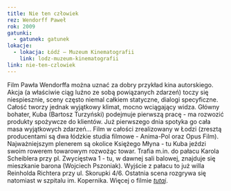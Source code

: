 ```yaml
---
title: Nie ten człowiek
rez: Wendorff Paweł
rok: 2009
gatunki: 
  - gatunek: gatunek
lokacje:
  - lokacja: Łódź – Muzeum Kinematografii
    link: lodz-muzeum-kinematografii
link: nie-ten-czlowiek
---
```

Film Pawła Wendorffa można uznać za dobry przykład kina autorskiego. Akcja (a właściwie ciąg luźno ze sobą powiązanych zdarzeń) toczy się niespiesznie, sceny często niemal całkiem statyczne, dialogi specyficzne. Całość tworzy jednak wyjątkowy klimat, mocno wciągający widza. Główny bohater, Kuba (Bartosz Turzyński) podejmuje pierwszą pracę - ma rozwozić produkty spożywcze do klientów. Już pierwszego dnia spotyka go cała masa wyjątkowych zdarzeń...
Film w całości zrealizowany w Łodzi (zresztą producentami są dwa łódzkie studia filmowe - Anima-Pol oraz Opus Film). Najważniejszym plenerem są okolice Księżego Młyna - tu Kuba jeździ swoim rowerem towarowym rozwożąc towar. Trafia m.in. do pałacu Karola Scheiblera przy pl. Zwycięstwa 1 - tu, w dawnej sali balowej, znajduje się mieszkanie barona (Wojciech Pszoniak). Wyjście z pałacu to już willa Reinholda Richtera przy ul. Skorupki 4/6. Ostatnia scena rozgrywa się natomiast w szpitalu im. Kopernika.
Więcej o filmie [*tutaj*](http://www.filmpolski.pl/fp/index.php?film=1223718).
